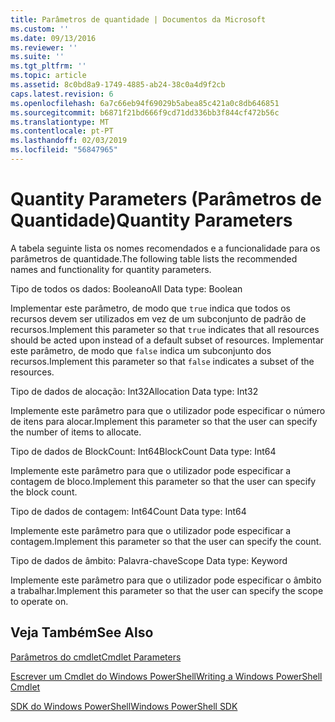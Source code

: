 ```yaml
---
title: Parâmetros de quantidade | Documentos da Microsoft
ms.custom: ''
ms.date: 09/13/2016
ms.reviewer: ''
ms.suite: ''
ms.tgt_pltfrm: ''
ms.topic: article
ms.assetid: 8c0bd8a9-1749-4885-ab24-38c0a4d9f2cb
caps.latest.revision: 6
ms.openlocfilehash: 6a7c66eb94f69029b5abea85c421a0c8db646851
ms.sourcegitcommit: b6871f21bd666f9cd71dd336bb3f844cf472b56c
ms.translationtype: MT
ms.contentlocale: pt-PT
ms.lasthandoff: 02/03/2019
ms.locfileid: "56847965"
---
```

# <a name="quantity-parameters"></a><span data-ttu-id="2b5ad-102">Quantity Parameters (Parâmetros de Quantidade)</span><span class="sxs-lookup"><span data-stu-id="2b5ad-102">Quantity Parameters</span></span>

<span data-ttu-id="2b5ad-103">A tabela seguinte lista os nomes recomendados e a funcionalidade para os parâmetros de quantidade.</span><span class="sxs-lookup"><span data-stu-id="2b5ad-103">The following table lists the recommended names and functionality for quantity parameters.</span></span>

<span data-ttu-id="2b5ad-104">Tipo de todos os dados: Booleano</span><span class="sxs-lookup"><span data-stu-id="2b5ad-104">All Data type: Boolean</span></span>

<span data-ttu-id="2b5ad-105">Implementar este parâmetro, de modo que `true` indica que todos os recursos devem ser utilizados em vez de um subconjunto de padrão de recursos.</span><span class="sxs-lookup"><span data-stu-id="2b5ad-105">Implement this parameter so that `true` indicates that all resources should be acted upon instead of a default subset of resources.</span></span> <span data-ttu-id="2b5ad-106">Implementar este parâmetro, de modo que `false` indica um subconjunto dos recursos.</span><span class="sxs-lookup"><span data-stu-id="2b5ad-106">Implement this parameter so that `false` indicates a subset of the resources.</span></span>

<span data-ttu-id="2b5ad-107">Tipo de dados de alocação: Int32</span><span class="sxs-lookup"><span data-stu-id="2b5ad-107">Allocation Data type: Int32</span></span>

<span data-ttu-id="2b5ad-108">Implemente este parâmetro para que o utilizador pode especificar o número de itens para alocar.</span><span class="sxs-lookup"><span data-stu-id="2b5ad-108">Implement this parameter so that the user can specify the number of items to allocate.</span></span>

<span data-ttu-id="2b5ad-109">Tipo de dados de BlockCount: Int64</span><span class="sxs-lookup"><span data-stu-id="2b5ad-109">BlockCount Data type: Int64</span></span>

<span data-ttu-id="2b5ad-110">Implemente este parâmetro para que o utilizador pode especificar a contagem de bloco.</span><span class="sxs-lookup"><span data-stu-id="2b5ad-110">Implement this parameter so that the user can specify the block count.</span></span>

<span data-ttu-id="2b5ad-111">Tipo de dados de contagem: Int64</span><span class="sxs-lookup"><span data-stu-id="2b5ad-111">Count Data type: Int64</span></span>

<span data-ttu-id="2b5ad-112">Implemente este parâmetro para que o utilizador pode especificar a contagem.</span><span class="sxs-lookup"><span data-stu-id="2b5ad-112">Implement this parameter so that the user can specify the count.</span></span>

<span data-ttu-id="2b5ad-113">Tipo de dados de âmbito: Palavra-chave</span><span class="sxs-lookup"><span data-stu-id="2b5ad-113">Scope Data type: Keyword</span></span>

<span data-ttu-id="2b5ad-114">Implemente este parâmetro para que o utilizador pode especificar o âmbito a trabalhar.</span><span class="sxs-lookup"><span data-stu-id="2b5ad-114">Implement this parameter so that the user can specify the scope to operate on.</span></span>

## <a name="see-also"></a><span data-ttu-id="2b5ad-115">Veja Também</span><span class="sxs-lookup"><span data-stu-id="2b5ad-115">See Also</span></span>

[<span data-ttu-id="2b5ad-116">Parâmetros do cmdlet</span><span class="sxs-lookup"><span data-stu-id="2b5ad-116">Cmdlet Parameters</span></span>](./cmdlet-parameters.md)

[<span data-ttu-id="2b5ad-117">Escrever um Cmdlet do Windows PowerShell</span><span class="sxs-lookup"><span data-stu-id="2b5ad-117">Writing a Windows PowerShell Cmdlet</span></span>](./writing-a-windows-powershell-cmdlet.md)

[<span data-ttu-id="2b5ad-118">SDK do Windows PowerShell</span><span class="sxs-lookup"><span data-stu-id="2b5ad-118">Windows PowerShell SDK</span></span>](../windows-powershell-reference.md)
